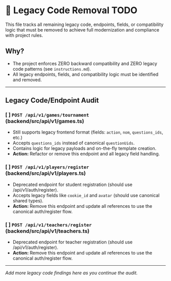 # 🚫 Legacy Code Removal TODO

This file tracks all remaining legacy code, endpoints, fields, or compatibility logic that must be removed to achieve full modernization and compliance with project rules.

## Why?
- The project enforces ZERO backward compatibility and ZERO legacy code patterns (see `instructions.md`).
- All legacy endpoints, fields, and compatibility logic must be identified and removed.

---

## Legacy Code/Endpoint Audit

### [ ] `POST /api/v1/games/tournament` (backend/src/api/v1/games.ts)
- Still supports legacy frontend format (fields: `action`, `nom`, `questions_ids`, etc.)
- Accepts `questions_ids` instead of canonical `questionUids`.
- Contains logic for legacy payloads and on-the-fly template creation.
- **Action:** Refactor or remove this endpoint and all legacy field handling.

### [ ] `POST /api/v1/players/register` (backend/src/api/v1/players.ts)
- Deprecated endpoint for student registration (should use /api/v1/auth/register).
- Accepts legacy fields like `cookie_id` and `avatar` (should use canonical shared types).
- **Action:** Remove this endpoint and update all references to use the canonical auth/register flow.

### [ ] `POST /api/v1/teachers/register` (backend/src/api/v1/teachers.ts)
- Deprecated endpoint for teacher registration (should use /api/v1/auth/register).
- **Action:** Remove this endpoint and update all references to use the canonical auth/register flow.

---

_Add more legacy code findings here as you continue the audit._
